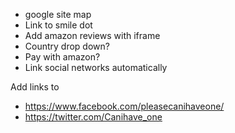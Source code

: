 - google site map
- Link to smile dot
- Add amazon reviews with iframe
- Country drop down?
- Pay with amazon?
- Link social networks automatically


Add links to
- https://www.facebook.com/pleasecanihaveone/
- https://twitter.com/Canihave_one
